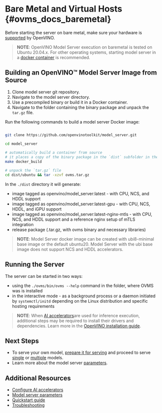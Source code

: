 # Bare Metal and Virtual Hosts {#ovms_docs_baremetal}

Before starting the server on bare metal, make sure your hardware is [supported](https://docs.openvino.ai/2022.2/_docs_IE_DG_supported_plugins_Supported_Devices.html) by OpenVINO.

> **NOTE**: OpenVINO Model Server execution on baremetal is tested on Ubuntu 20.04.x. For other operating systems, starting model server in a [docker container](./docker_container.md) is recommended.
   
## Building an OpenVINO&trade; Model Server Image from Source <a name="model-server-installation"></a>

1. Clone model server git repository.
2. Navigate to the model server directory.
3. Use a precompiled binary or build it in a Docker container.
4. Navigate to the folder containing the binary package and unpack the `tar.gz` file.

Run the following commands to build a model server Docker image:

```bash

git clone https://github.com/openvinotoolkit/model_server.git

cd model_server   
   
# automatically build a container from source
# it places a copy of the binary package in the `dist` subfolder in the Model Server root directory
make docker_build

# unpack the `tar.gz` file
cd dist/ubuntu && tar -xzvf ovms.tar.gz

```
In the `./dist` directory it will generate: 

- image tagged as openvino/model_server:latest - with CPU, NCS, and HDDL support
- image tagged as openvino/model_server:latest-gpu - with CPU, NCS, HDDL, and iGPU support
- image tagged as openvino/model_server:latest-nginx-mtls - with CPU, NCS, and HDDL support and a reference nginx setup of mTLS integration
- release package (.tar.gz, with ovms binary and necessary libraries)

> **NOTE**: Model Server docker image can be created with ubi8-minimal base image or the default ubuntu20. Model Server with the ubi base image does not support NCS and HDDL accelerators.

## Running the Server

The server can be started in two ways:

- using the ```./ovms/bin/ovms --help``` command in the folder, where OVMS was is installed
- in the interactive mode - as a background process or a daemon initiated by ```systemctl/initd``` depending on the Linux distribution and specific hosting requirements


> **NOTE**:
> When [AI accelerators](accelerators.md)are used for inference execution, additional steps may be required to install their drivers and dependencies. 
> Learn more in the [OpenVINO installation guide](https://docs.openvino.ai/2022.2/openvino_docs_install_guides_installing_openvino_linux.html).

## Next Steps

- To serve your own model, [prepare it for serving](models_repository.md) and proceed to serve [single](single_model_mode.md) or [multiple](multiple_models_mode.md) models.
- Learn more about the model server [parameters](parameters.md).

## Additional Resources

- [Configure AI accelerators](accelerators.md)
- [Model server parameters](parameters.md)
- [Quickstart guide](./ovms_quickstart.md)
- [Troubleshooting](troubleshooting.md)